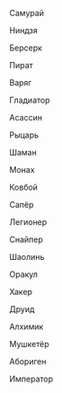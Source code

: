 Самурай

Ниндзя

Берсерк

Пират

Варяг

Гладиатор

Асассин

Рыцарь

Шаман

Монах

Ковбой

Сапёр

Легионер

Снайпер

Шаолинь

Оракул

Хакер

Друид

Алхимик

Мушкетёр

Абориген

Император
